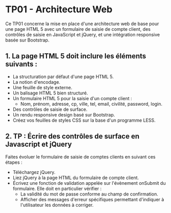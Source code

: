 # TP01 - Architecture Web

Ce TP01 concerne la mise en place d'une architecture web de base pour une page HTML 5 avec un formulaire de saisie de compte client, des contrôles de saisie en JavaScript et jQuery, et une intégration responsive basée sur Bootstrap.

## 1. La page HTML 5 doit inclure les éléments suivants :

- La structuration par défaut d'une page HTML 5.
- La notion d'encodage.
- Une feuille de style externe.
- Un balisage HTML 5 bien structuré.
- Un formulaire HTML 5 pour la saisie d'un compte client :
  - Nom, prénom, adresse, cp, ville, tel, email, civilité, password, login.
- Des contrôles de saisie de surface.
- Un rendu responsive design basé sur Bootstrap.
- Créez vos feuilles de styles CSS sur la base d'un programme LESS.

## 2. TP : Écrire des contrôles de surface en Javascript et jQuery

Faites évoluer le formulaire de saisie de comptes clients en suivant ces étapes :
- Téléchargez jQuery.
- Liez jQuery à la page HTML du formulaire de compte client.
- Écrivez une fonction de validation appelée sur l'évènement onSubmit du formulaire. Elle doit en particulier vérifier :
  - La validité du mot de passe conforme au champ de confirmation.
  - Afficher des messages d'erreur spécifiques permettant d'indiquer à l'utilisateur les données à corriger.
